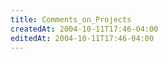 ```yaml
---
title: Comments_on_Projects
createdAt: 2004-10-11T17:46-04:00
editedAt: 2004-10-11T17:46-04:00
---
```




